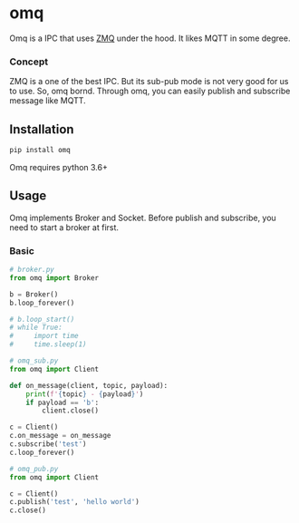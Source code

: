# omq

Omq is a IPC that uses [ZMQ](https://pyzmq.readthedocs.io/en/latest/api/zmq.html) under the hood. It likes MQTT in some degree.

### Concept
ZMQ is a one of the best IPC. But its sub-pub mode is not very good for us to use. So, omq bornd. Through omq, you can easily publish and subscribe message like MQTT.

## Installation
```python
pip install omq
```

Omq requires python 3.6+

## Usage

Omq implements Broker and Socket. Before publish and subscribe, you need to start a broker at first.


### Basic

```python
# broker.py
from omq import Broker

b = Broker()
b.loop_forever()

# b.loop_start()
# while True:
#     import time
#     time.sleep(1)
```


```python
# omq_sub.py
from omq import Client

def on_message(client, topic, payload):
    print(f'{topic} - {payload}')
    if payload == 'b':
        client.close()

c = Client()
c.on_message = on_message
c.subscribe('test')
c.loop_forever()
```

```python
# omq_pub.py
from omq import Client

c = Client()
c.publish('test', 'hello world')
c.close()
```